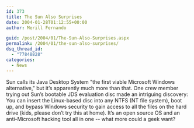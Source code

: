 ```yaml
---
id: 373
title: The Sun Also Surprises
date: 2004-01-28T01:12:55+00:00
author: Merill Fernando

guid: /post/2004/01/The-Sun-Also-Surprises.aspx
permalink: /2004/01/the-sun-also-surprises/
dsq_thread_id:
  - "77848828"
categories:
  - News
---
```

<body xmlns="http://www.w3.org/1999/xhtml">
    <div class="Section1">
        <p class="MsoNormal">
            Sun calls its Java Desktop System "the first viable Microsoft Windows alternative,"
            but it&rsquo;s apparently much more than that. One crew member trying out Sun&rsquo;s
            bootable JDS evaluation disc made an intriguing discovery: You can insert the Linux-based
            disc into any NTFS (NT file system), boot up, and bypass Windows security to gain
            access to all the files on the hard drive (kids, please don&rsquo;t try this at home).
            It&rsquo;s an open source OS and an anti-Microsoft hacking tool all in one -- what
            more could a geek want?
        </p>
    </div>
</body>